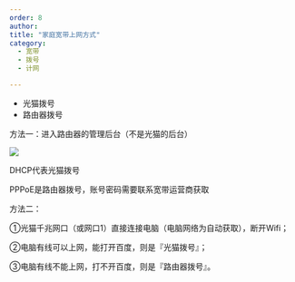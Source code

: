 ```yaml
---
order: 8
author: 
title: "家庭宽带上网方式"
category:
  - 宽带
  - 拨号
  - 计网

---
```


- 光猫拨号
- 路由器拨号

方法一：进入路由器的管理后台（不是光猫的后台）

![](https://qtp-1324720525.cos.ap-shanghai.myqcloud.com/blog/image-20250119100538436.png)

DHCP代表光猫拨号

PPPoE是路由器拨号，账号密码需要联系宽带运营商获取  

方法二：

①光猫千兆网口（或网口1）直接连接电脑（电脑网络为自动获取），断开Wifi；

②电脑有线可以上网，能打开百度，则是『光猫拨号』；

③电脑有线不能上网，打不开百度，则是『路由器拨号』。